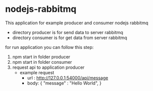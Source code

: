 # nodejs-rabbitmq
This application for example producer and consumer nodejs rabbitmq

- directory producer is for send data to server rabbitmq
- directory consumer is for get data from server rabbitmq

for run application you can follow this step:
1. npm start in folder producer
2. npm start in folder consumer
3. request api to application producer
    - example request
        - url : http://127.0.0.1:54000/api/message
        - body: {
            "message" : "Hello World",
        }